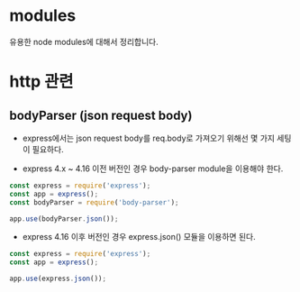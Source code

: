 # modules

유용한 node modules에 대해서 정리합니다.

# http 관련

## bodyParser (json request body)

- express에서는 json request body를 req.body로 가져오기 위해선 몇 가지 세팅이 필요하다.

- express 4.x ~ 4.16 이전 버전인 경우 body-parser module을 이용해야 한다.

``` js
const express = require('express');
const app = express();
const bodyParser = require('body-parser');

app.use(bodyParser.json());
```

- express 4.16 이후 버전인 경우 express.json() 모듈을 이용하면 된다.

``` js
const express = require('express');
const app = express();

app.use(express.json());
```
